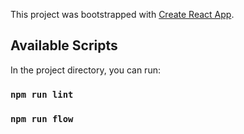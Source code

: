 This project was bootstrapped with [Create React App](https://github.com/facebook/create-react-app).

## Available Scripts

In the project directory, you can run:

### `npm run lint`

### `npm run flow`
